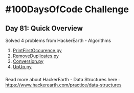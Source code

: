 # #100DaysOfCode Challenge
## Day 81: Quick Overview
Solved 4 problems from HackerEarth - Algorithms
1. [PrintFirstOccurence.py](https://github.com/sandeep-krishna/100DaysOfCode/blob/master/Day%2081/PrintFirstOccurence.py)
2. [RemoveDuplicates.py](https://github.com/sandeep-krishna/100DaysOfCode/blob/master/Day%2081/RemoveDuplicates.py)
3. [Conversion.py](https://github.com/sandeep-krishna/100DaysOfCode/blob/master/Day%2081/Conversion.py)
4. [UpUp.py](https://github.com/sandeep-krishna/100DaysOfCode/blob/master/Day%2081/UpUp.py)
### 
Read more about HackerEarth - Data Structures here : https://www.hackerearth.com/practice/data-structures